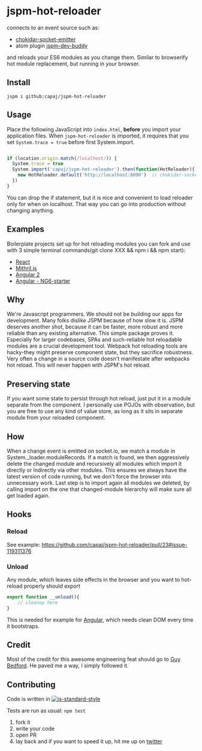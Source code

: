 # jspm-hot-reloader
connects to an event source such as:
- [chokidar-socket-emitter](https://github.com/capaj/chokidar-socket-emitter) 
- atom plugin [jspm-dev-buddy](https://atom.io/packages/jspm-dev-buddy)

and reloads your ES6 modules as you change them. Similar to browserify hot module replacement, but running in your browser.

## Install
```
jspm i github:capaj/jspm-hot-reloader
```

## Usage

Place the following JavaScript into `index.html`, __before__ you import your application files. When `jspm-hot-reloader` is imported, it requires that you set `System.trace = true` before first System.import.

```javascript

if (location.origin.match(/localhost/)) { 
  System.trace = true
  System.import('capaj/jspm-hot-reloader').then(function(HotReloader){
    new HotReloader.default('http://localhost:8090')  // chokidar-socket-emitter port
  })
}
```
You can drop the if statement, but it is nice and convenient to load reloader only for when on localhost. That way you can go into production without changing anything.

## Examples

Boilerplate projects set up for hot reloading modules you can fork and use with 3 simple terminal commands(git clone XXX && npm i && npm start):
- [React](https://github.com/capaj/jspm-react)
- [Mithril.js](https://github.com/capaj/jspm-mithril)
- [Angular 2](https://github.com/capaj/jspm-ng2)
- [Angular - NG6-starter](https://github.com/capaj/NG6-starter)


## Why

We're Javascript programmers. We should not be building our apps for development. Many folks dislike JSPM because of how slow it is. JSPM deserves another shot, because it can be faster, more robust and more reliable than any existing alternative. This simple package proves it. Especially for larger codebases, SPAs and such-reliable hot reloadable modules are a crucial development tool. Webpack hot reloading tools are hacky-they might preserve component state, but they sacrifice robustness. Very often a change in a source code doesn't manifestate after webpacks hot reload. This will never happen with JSPM's hot reload.

## Preserving state
If you want some state to persist through hot reload, just put it in a module separate from the component. I personally use POJOs with observation, but you are free to use any kind of value store, as long as it sits in separate module from your reloaded component.

## How
When a change event is emitted on socket.io, we match a module in System._loader.moduleRecords.
If a match is found, we then aggressively delete the changed module and recursively all modules which import it directly or indirectly via other modules. This ensures we always have the latest version of code running, but we don't force the browser into unnecessary work.
Last step is to import again all modules we deleted, by calling import on the one that changed-module hierarchy will make sure all get loaded again.

## Hooks
### Reload
See example: https://github.com/capaj/jspm-hot-reloader/pull/23#issue-119311376

### Unload
Any module, which leaves side effects in the browser and you want to hot-reload properly should export
```javascript
export function __unload(){
	// cleanup here
}
```
This is needed for example for [Angular](https://github.com/capaj/NG6-starter/blob/eb988ef00685390618b5dad57635ce80c6d52680/client/app/app.js#L42), which needs clean DOM every time it bootstraps.

## Credit
Most of the credit for this awesome engineering feat should go to [Guy Bedford](https://github.com/guybedford). He paved me a way, I simply followed it.

## Contributing
Code is written in [![js-standard-style](https://cdn.rawgit.com/feross/standard/master/badge.svg)](https://github.com/feross/standard)

Tests are run as usual: `npm test`

1. fork it
2. write your code
3. open PR
4. lay back and if you want to speed it up, hit me up on [twitter](https://twitter.com/capajj)
